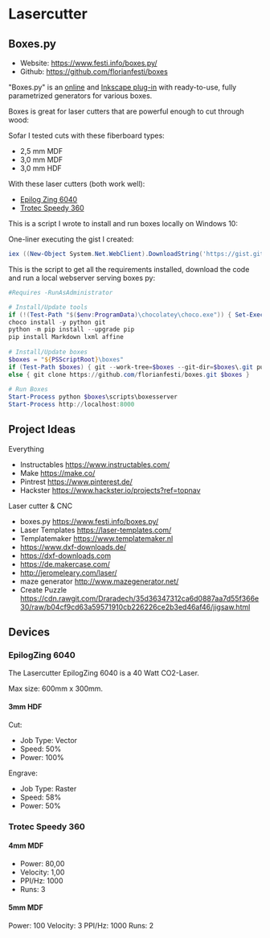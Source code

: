 # Lasercutter

## Boxes.py

- Website: <https://www.festi.info/boxes.py/>
- Github: <https://github.com/florianfesti/boxes>

"Boxes.py" is an [online](https://www.festi.info/boxes.py/index.html) and [Inkscape plug-in](https://github.com/florianfesti/boxes) with ready-to-use, fully parametrized generators for various boxes.

Boxes is great for laser cutters that are powerful enough to cut through wood:

Sofar I tested cuts with these fiberboard types:

- 2,5 mm MDF
- 3,0 mm MDF
- 3,0 mm HDF

With these laser cutters (both work well):

- [Epilog Zing 6040](https://www.epiloglaser.de/)
- [Trotec Speedy 360](https://www.troteclaser.com)

This is a script I wrote to install and run boxes locally on Windows 10:

One-liner executing the gist I created:

```powershell
iex ((New-Object System.Net.WebClient).DownloadString('https://gist.githubusercontent.com/FullByte/f0140dda330ffb19cee4e0cf24a0cdfd/raw/5b81224d02959514b65c4216ee585c1cfa1b2861/%25E2%2580%258B%2520Start-Boxes.ps1'))
```

This is the script to get all the requirements installed, download the code and run a local webserver serving boxes py:

```powershell
#Requires -RunAsAdministrator

# Install/Update tools
if (!(Test-Path "$($env:ProgramData)\chocolatey\choco.exe")) { Set-ExecutionPolicy Bypass -Scope Process -Force; [System.Net.ServicePointManager]::SecurityProtocol = [System.Net.ServicePointManager]::SecurityProtocol -bor 3072; iex ((New-Object System.Net.WebClient).DownloadString('https://chocolatey.org/install.ps1')) }
choco install -y python git
python -m pip install --upgrade pip 
pip install Markdown lxml affine
    
# Install/Update boxes
$boxes = "${PSScriptRoot}\boxes" 
if (Test-Path $boxes) { git --work-tree=$boxes --git-dir=$boxes\.git pull }
else { git clone https://github.com/florianfesti/boxes.git $boxes } 
        
# Run Boxes
Start-Process python $boxes\scripts\boxesserver
Start-Process http://localhost:8000
```

## Project Ideas

Everything

- Instructables <https://www.instructables.com/>
- Make <https://make.co/>
- Pintrest <https://www.pinterest.de/>
- Hackster <https://www.hackster.io/projects?ref=topnav>

Laser cutter & CNC

- boxes.py <https://www.festi.info/boxes.py/>
- Laser Templates <https://laser-templates.com/>
- Templatemaker <https://www.templatemaker.nl>
- <https://www.dxf-downloads.de/>
- <https://dxf-downloads.com>
- <https://de.makercase.com/>
- <http://jeromeleary.com/laser/>
- maze generator <http://www.mazegenerator.net/>
- Create Puzzle <https://cdn.rawgit.com/Draradech/35d36347312ca6d0887aa7d55f366e30/raw/b04cf9cd63a59571910cb226226ce2b3ed46af46/jigsaw.html>

## Devices

### EpilogZing 6040

The Lasercutter EpilogZing 6040 is a 40 Watt CO2-Laser.

Max size: 600mm x 300mm.

#### 3mm HDF

Cut:

- Job Type: Vector
- Speed: 50%
- Power: 100%

Engrave:

- Job Type: Raster
- Speed: 58%
- Power: 50%

### Trotec Speedy 360

#### 4mm MDF

- Power: 80,00
- Velocity: 1,00
- PPI/Hz: 1000
- Runs: 3

#### 5mm MDF

Power: 100
Velocity: 3
PPI/Hz: 1000
Runs: 2
